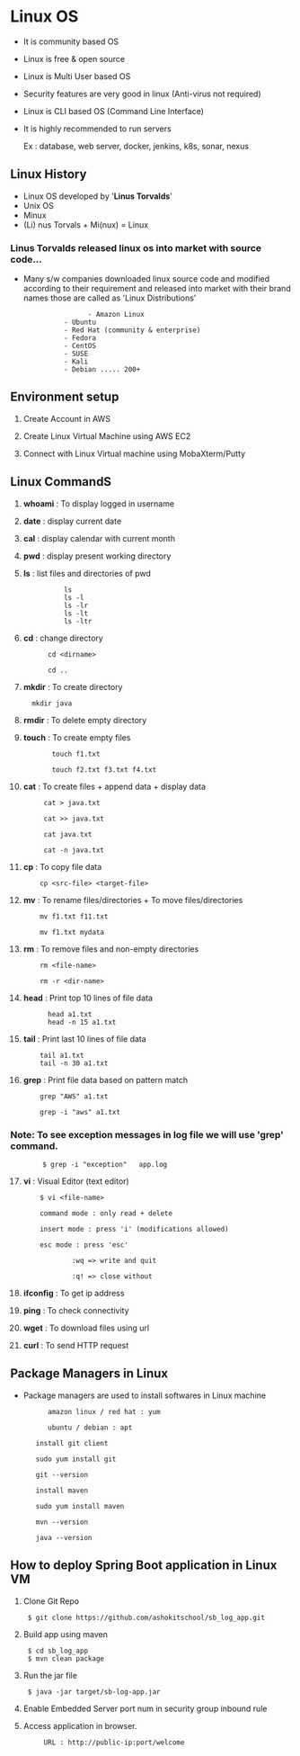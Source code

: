 # Linux OS

* It is community based OS
* Linux is free & open source
* Linux is Multi User based OS
* Security features are very good in linux
	(Anti-virus not required)
* Linux is CLI based OS (Command Line Interface)
* It is highly recommended to run servers

	Ex : database, web server, docker, jenkins, k8s, sonar, nexus
## Linux History  

* Linux OS developed by '**Linus Torvalds**'
* Unix OS
* Minux
* (Li) nus Torvals + Mi(nux) = Linux

### Linus Torvalds released linux os into market with source code...

* Many s/w companies downloaded linux source code and modified according to their requirement and released into market with their brand names those are called as 'Linux Distributions'


                      - Amazon Linux
				- Ubuntu
				- Red Hat (community & enterprise)
				- Fedora
				- CentOS
				- SUSE
				- Kali
				- Debian ..... 200+


## Environment setup	

1) Create Account in AWS 

2) Create Linux Virtual Machine using AWS EC2

3) Connect with Linux Virtual machine using MobaXterm/Putty		

## Linux CommandS

1) **whoami** : To display logged in username

2) **date** : display current date

3) **cal** : display calendar with current month

4) **pwd** : display present working directory

5) **ls** : list files and directories of pwd

				 ls
				 ls -l
				 ls -lr
				 ls -lt
				 ls -ltr

6) **cd** : change directory

			 cd <dirname>

			 cd ..

7) **mkdir** : To create directory

		 mkdir java

8) **rmdir** : To delete empty directory

9) **touch** : To create empty files

			  touch f1.txt

			  touch f2.txt f3.txt f4.txt		

10) **cat** : To create files + append data + display data

			 cat > java.txt

			 cat >> java.txt

			 cat java.txt	

			 cat -n java.txt

11) **cp** : To copy file data

			cp <src-file> <target-file>

12) **mv** : To rename files/directories + To move files/directories

			mv f1.txt f11.txt

		    mv f1.txt mydata			

13) **rm** : To remove files and non-empty directories	

			rm <file-name>

			rm -r <dir-name>

14) **head** : Print top 10 lines of file data

		      head a1.txt
			  head -n 15 a1.txt

15) **tail** : Print last 10 lines of file data

			tail a1.txt
			tail -n 30 a1.txt

16) **grep** : Print file data based on pattern match

			grep "AWS" a1.txt

		    grep -i "aws" a1.txt

### Note: To see exception messages in log file we will use 'grep' command.

			$ grep -i "exception"	app.log

17) **vi** : Visual Editor (text editor)

			$ vi <file-name>

			command mode : only read + delete

			insert mode : press 'i' (modifications allowed)

			esc mode : press 'esc'

					:wq => write and quit

					:q! => close without 

18) **ifconfig** : To get ip address

19) **ping** : To check connectivity

20) **wget** : To download files using url

21) **curl** : To send HTTP request

## Package Managers in Linux

- Package managers are used to install softwares in Linux machine

	        amazon linux / red hat : yum
	
			ubuntu / debian : apt

		 install git client
 
		 sudo yum install git
 
		 git --version

		 install maven
	 
		 sudo yum install maven
 
		 mvn --version
	 
		 java --version
	
## How to deploy Spring Boot application in Linux VM

1) Clone Git Repo

		$ git clone https://github.com/ashokitschool/sb_log_app.git

2) Build app using maven

		$ cd sb_log_app
		$ mvn clean package

3) Run the jar file

		$ java -jar target/sb-log-app.jar

4) Enable Embedded Server port num in security group inbound rule

5) Access application in browser.

			URL : http://public-ip:port/welcome


